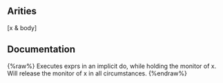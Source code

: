 ## Arities
[x & body]

## Documentation
{%raw%}
Executes exprs in an implicit do, while holding the monitor of x.
  Will release the monitor of x in all circumstances.
{%endraw%}
